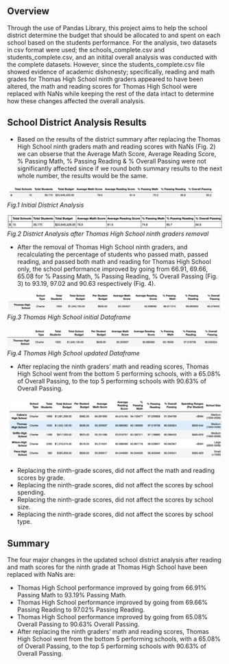 ## Overview 

Through the use of Pandas Library, this project aims to help the school district determine the budget that should be allocated to and spent on each school based on the students performance. For the analysis, two datasets in csv format were used; the schools_complete.csv and students_complete.csv, and an initital overall analysis was conducted with the complete datasets. However, since the students_complete.csv file showed evidence of academic dishonesty; specifically, reading and math grades for Thomas High School ninth graders appeared to have been altered, the math and reading scores for Thomas High School were replaced with NaNs while keeping the rest of the data intact to determine how these changes affected the overall analysis.

## School District Analysis Results 

- Based on the results of the district summary after replacing the Thomas High School ninth graders math and reading scores with NaNs (Fig. 2) we can obserse that the Average Math Score,	Average Reading Score,	% Passing Math,	% Passing Reading &	% Overall Passing were not significantly affected since if we round both summary results to the next whole number, the results would be the same. 

![image_name](Resources/district_summary_0.png)
*Fig.1 Initial District Analysis*

![image_name](Resources/district_summary_2.png)
*Fig.2 District Analysis after Thomas High School ninth graders removal*

- After the removal of Thomas High School ninth graders, and recalculating the percentage of students who passed math, passed reading, and passed both math and reading for Thomas High School only, the school performance improved by going from 66.91, 69.66, 65.08 for % Passing Math, % Passing Reading, % Overall Passing (Fig. 3) to 93.19, 97.02 and 90.63 respectively (Fig. 4). 

![image_name](Resources/THS_summary_dataframe_1.png)
*Fig.3 Thomas High School initial Dataframe*

![image_name](Resources/THS_summary_dataframe_2.png)
*Fig.4 Thomas High School updated Dataframe*

- After replacing the ninth graders’ math and reading scores, Thomas High School went from the bottom 5 performing schools, with a 65.08% of Overall Passing, to the top 5 performing schools with 90.63% of Overall Passing.

![image_name](Resources/top_performers.png)

- Replacing the ninth-grade scores, did not affect the math and reading scores by grade.
- Replacing the ninth-grade scores, did not affect the scores by school spending.
- Replacing the ninth-grade scores, did not affect the scores by school size.
- Replacing the ninth-grade scores, did not affect the scores by school type.

## Summary 

The four major changes in the updated school district analysis after reading and math scores for the ninth grade at Thomas High School have been replaced with NaNs are: 

- Thomas High School performance improved by going from 66.91% Passing Math to 93.19% Passing Math.
- Thomas High School performance improved by going from 69.66% Passing Reading to 97.02% Passing Reading.
- Thomas High School performance improved by going from 65.08% Overall Passing to 90.63% Overall Passing.
- After replacing the ninth graders’ math and reading scores, Thomas High School went from the bottom 5 performing schools, with a 65.08% of Overall Passing, to the top 5 performing schools with 90.63% of Overall Passing.


